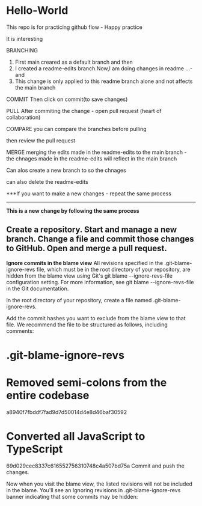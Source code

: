 # Hello-World
This repo is for practicing github flow - Happy practice

It is interesting 

BRANCHING
1. First main creared as a default branch and then
2. I created a readme-edits branch.Now,I am doing changes in readme ...- and
3. This change is only applied to this readme branch alone and not affects the main branch
   
COMMIT
Then click on commit(to save changes)

PULL
After commiting the change - open pull request (heart of collaboration)

COMPARE 
you can compare the branches before pulling 

then review the pull request

MERGE
merging the edits made in the readme-edits to the main branch - the chnages made in the readme-edits will reflect in the main branch

Can alos create a new branch to so the chnages 

can also delete the readme-edits  

***If you want to make a new changes - repeat the same process

**********************************************************************************************************

**This is a new change by following the same process**

Create a repository.
Start and manage a new branch.
Change a file and commit those changes to GitHub.
Open and merge a pull request.
------------------------------------------------------------------------------------------------------------
**Ignore commits in the blame view**
All revisions specified in the .git-blame-ignore-revs file, which must be in the root directory of your repository, are hidden from the blame view using Git's git blame --ignore-revs-file configuration setting. For more information, see git blame --ignore-revs-file in the Git documentation.

In the root directory of your repository, create a file named .git-blame-ignore-revs.

Add the commit hashes you want to exclude from the blame view to that file. We recommend the file to be structured as follows, including comments:

# .git-blame-ignore-revs
# Removed semi-colons from the entire codebase
a8940f7fbddf7fad9d7d50014d4e8d46baf30592
# Converted all JavaScript to TypeScript
69d029cec8337c616552756310748c4a507bd75a
Commit and push the changes.

Now when you visit the blame view, the listed revisions will not be included in the blame. You'll see an Ignoring revisions in .git-blame-ignore-revs banner indicating that some commits may be hidden:





